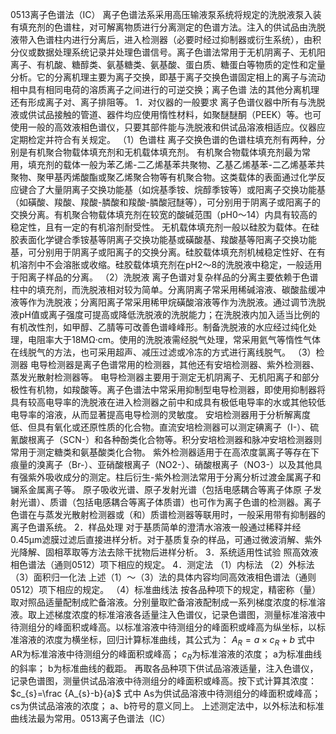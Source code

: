 0513离子色谱法（IC）
离子色谱法系采用高压输液泵系统将规定的洗脱液泵入装有填充剂的色谱柱，对可解离物质进行分离测定的色谱方法。注入的供试品由洗脱液带入色谱柱内进行分离后，进入检测器（必要时经过抑制器或衍生系统），由积分仪或数据处理系统记录并处理色谱信号。离子色谱法常用于无机阴离子、无机阳离子、有机酸、糖醇类、氨基糖类、氨基酸、蛋白质、糖蛋白等物质的定性和定量分析。它的分离机理主要为离子交换，即基于离子交换色谱固定相上的离子与流动相中具有相同电荷的溶质离子之间进行的可逆交换；离子色谱
法的其他分离机理还有形成离子对、离子排阻等。
1．对仪器的一般要求
离子色谱仪器中所有与洗脱液或供试品接触的管道、器件均应使用惰性材料，如聚醚醚酮（PEEK）等。也可使用一般的高效液相色谱仪，只要其部件能与洗脱液和供试品溶液相适应。仪器应定期检定并符合有关规定。
（1）色谱柱 离子交换色谱的色谱柱填充剂有两种，分别是有机聚合物载体填充剂和无机载体填充剂。
有机聚合物载体填充剂最为常用，填充剂的载体一般为苯乙烯-二乙烯基苯共聚物、乙基乙烯基苯-二乙烯基苯共聚物、聚甲基丙烯酸酯或聚乙烯聚合物等有机聚合物。这类载体的表面通过化学反应键合了大量阴离子交换功能基（如烷基季铵、烷醇季铵等）或阳离子交换功能基（如磺酸、羧酸、羧酸-膦酸和羧酸-膦酸冠醚等），可分别用于阴离子或阳离子的交换分离。有机聚合物载体填充剂在较宽的酸碱范围（pH0～14）内具有较高的稳定性，且有一定的有机溶剂耐受性。
无机载体填充剂一般以硅胶为载体。在硅胶表面化学键合季铵基等阴离子交换功能基或磺酸基、羧酸基等阳离子交换功能基，可分别用于阴离子或阳离子的交换分离。硅胶载体填充剂机械稳定性好、在有机溶剂中不会溶胀或收缩。硅胶载体填充剂在pH2～8的洗脱液中稳定，一般适用于阳离子样品的分离。
（2）洗脱液 离子色谱对复杂样品的分离主要依赖于色谱柱中的填充剂，而洗脱液相对较为简单。分离阴离子常采用稀碱溶液、碳酸盐缓冲液等作为洗脱液；分离阳离子常采用稀甲烷磺酸溶液等作为洗脱液。通过调节洗脱液pH值或离子强度可提高或降低洗脱液的洗脱能力；在洗脱液内加入适当比例的有机改性剂，如甲醇、乙腈等可改善色谱峰峰形。制备洗脱液的水应经过纯化处理，电阻率大于18MΩ·cm。使用的洗脱液需经脱气处理，常采用氦气等惰性气体在线脱气的方法，也可采用超声、减压过滤或冷冻的方式进行离线脱气。
（3）检测器 电导检测器是离子色谱常用的检测器，其他还有安培检测器、紫外检测器、蒸发光散射检测器等。
电导检测器主要用于测定无机阴离子、无机阳离子和部分极性有机物，如羧酸等。离子色谱法中常采用抑制型电导检测器，即使用抑制器将具有较高电导率的洗脱液在进入检测器之前中和成具有极低电导率的水或其他较低电导率的溶液，从而显著提高电导检测的灵敏度。
安培检测器用于分析解离度低、但具有氧化或还原性质的化合物。直流安培检测器可以测定碘离子（I-）、硫氰酸根离子（SCN-）和各种酚类化合物等。积分安培检测器和脉冲安培检测器则常用于测定糖类和氨基酸类化合物。
紫外检测器适用于在高浓度氯离子等存在下痕量的溴离子（Br-）、亚硝酸根离子（NO2-）、硝酸根离子（NO3-）以及其他具有强紫外吸收成分的测定。柱后衍生-紫外检测法常用于分离分析过渡金属离子和镧系金属离子等。
原子吸收光谱、原子发射光谱（包括电感耦合等离子体原
子发射光谱）、质谱（包括电感耦合等离子体质谱）也可作为离子色谱的检测器。离子色谱在与蒸发光散射检测器或（和）质谱检测器等联用时，一般采用带有抑制器的离子色谱系统。
2．样品处理
对于基质简单的澄清水溶液一般通过稀释并经0.45μm滤膜过滤后直接进样分析。对于基质复杂的样品，可通过微波消解、紫外光降解、固相萃取等方法去除干扰物后进样分析。
3．系统适用性试验
照高效液相色谱法（通则0512）项下相应的规定。
4．测定法
（1）内标法
（2）外标法
（3）面积归一化法
上述（1）～（3）法的具体内容均同高效液相色谱法（通则0512）项下相应的规定。
（4）标准曲线法 按各品种项下的规定，精密称（量）取对照品适量配制成贮备溶液。分别量取贮备溶液配制成一系列梯度浓度的标准溶液。取上述梯度浓度的标准溶液各适量注入色谱仪，记录色谱图，测量标准溶液中待测组分的峰面积或峰高。以标准溶液中待测组分的峰面积或峰高为纵坐标，以标准溶液的浓度为横坐标，回归计算标准曲线，其公式为：
$A_{R}=a\times c_{R}+b$
式中 AR为标准溶液中待测组分的峰面积或峰高；
$c_{R}$为标准溶液的浓度；
a为标准曲线的斜率；
b为标准曲线的截距。
再取各品种项下供试品溶液适量，注入色谱仪，记录色谱图，测量供试品溶液中待测组分的峰面积或峰高。按下式计算其浓度：
$c_{s}=\frac {A_{s}-b}{a}$
式中 As为供试品溶液中待测组分的峰面积或峰高；
cs为供试品溶液的浓度；
a、b符号的意义同上。
上述测定法中，以外标法和标准曲线法最为常用。0513离子色谱法（IC）